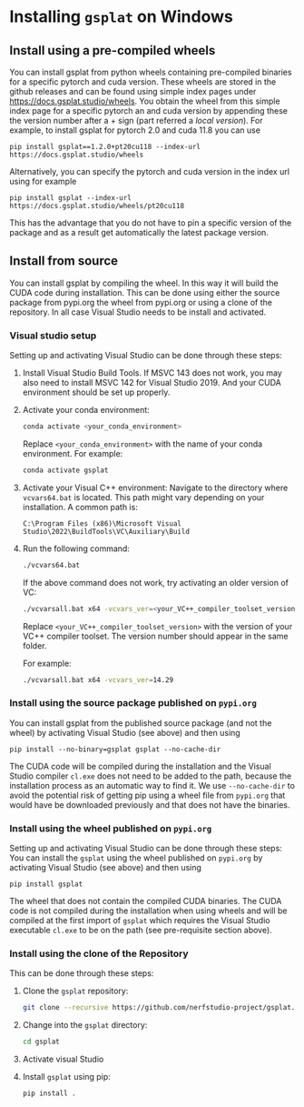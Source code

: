 # Installing `gsplat` on Windows

## Install using a pre-compiled wheels 

You can install gsplat from python wheels containing pre-compiled binaries for a specific pytorch and cuda version. These wheels are stored in the github releases and can be found using simple index pages under https://docs.gsplat.studio/wheels. 
You obtain the wheel from this simple index page for a specific pytorch an and cuda version by appending these the version number after a + sign (part referred a *local version*). For example, to install gsplat for pytorch 2.0 and cuda 11.8 you can use
```
pip install gsplat==1.2.0+pt20cu118 --index-url https://docs.gsplat.studio/wheels
```
Alternatively, you can specify the pytorch and cuda version in the index url using for example
```
pip install gsplat --index-url https://docs.gsplat.studio/wheels/pt20cu118
```
This has the advantage that you do not have to pin a specific version of the package and as a result get automatically the latest package version.


## Install from source

You can install gsplat by compiling the wheel. In this way it will build the CUDA code during installation. This can be done using either the source package from pypi.org the wheel from pypi.org or using a clone of the repository. In all case Visual Studio needs to be install and activated.

### Visual studio setup

Setting up and activating Visual Studio can be done through these steps:

1. Install Visual Studio Build Tools. If MSVC 143 does not work, you may also need to install MSVC 142 for Visual Studio 2019. And your CUDA environment should be set up properly.


2. Activate your conda environment:
    ```bash
    conda activate <your_conda_environment>
    ```
    Replace `<your_conda_environment>` with the name of your conda environment. For example:
    ```bash
    conda activate gsplat
    ```

3. Activate your Visual C++ environment:
    Navigate to the directory where `vcvars64.bat` is located. This path might vary depending on your installation. A common path is:
    ```
    C:\Program Files (x86)\Microsoft Visual Studio\2022\BuildTools\VC\Auxiliary\Build
    ```

4. Run the following command:
    ```bash
    ./vcvars64.bat
    ```

    If the above command does not work, try activating an older version of VC:
    ```bash
    ./vcvarsall.bat x64 -vcvars_ver=<your_VC++_compiler_toolset_version>
    ```
    Replace `<your_VC++_compiler_toolset_version>` with the version of your VC++ compiler toolset. The version number should appear in the same folder.
    
    For example:
    ```bash
    ./vcvarsall.bat x64 -vcvars_ver=14.29
    ```

### Install using the source package published on `pypi.org`

You can install gsplat from the published source package (and not the wheel) by activating Visual Studio (see above) and then using
```
pip install --no-binary=gsplat gsplat --no-cache-dir
```
The CUDA code will be compiled during the installation and the Visual Studio compiler `cl.exe` does not need to be added to the path, because the installation process as an automatic way to find it.
We use `--no-cache-dir` to avoid the potential risk of getting pip using a wheel file from `pypi.org` that would have be downloaded previously and that does not have the binaries.

### Install using the wheel published on `pypi.org`

Setting up and activating Visual Studio can be done through these steps:
You can install the `gsplat` using the wheel published on `pypi.org` by activating Visual Studio (see above) and then using 
```
pip install gsplat
```
The wheel that does not contain the compiled CUDA binaries. The CUDA code is not compiled during the installation when using wheels and will be compiled at the first import of `gsplat` which requires the Visual Studio executable `cl.exe` to be on the path (see pre-requisite section above). 

### Install using the clone of the Repository
This can be done through these steps:
1. Clone the `gsplat` repository:
    ```bash
    git clone --recursive https://github.com/nerfstudio-project/gsplat.git
    ```

2. Change into the `gsplat` directory:
    ```bash
    cd gsplat
    ```
3. Activate visual Studio
4. Install `gsplat` using pip:
    ```bash
    pip install .
    ```
